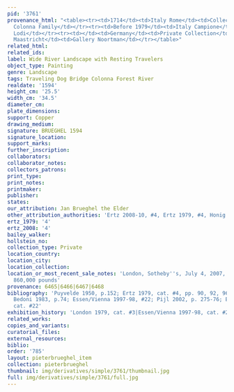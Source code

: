 ```yaml
---
pid: '3761'
provenance_html: "<table><tr><td>1714</td><td>Italy Rome</td><td>Collection of the
  Colonna Family</td></tr><tr><td>Before 1979</td><td>Italy Campione</td><td>Silvano
  Lodi</td></tr><tr><td></td><td>Germany</td><td>Private Collection</td></tr><tr><td>2002</td><td>Netherlands
  Maastricht</td><td>Gallery Noortman</td></tr></table>"
related_html: 
related_ids: 
label: Wide River Landscape with Resting Travelers
object_type: Painting
genre: Landscape
tags: Traveling Dog Bridge Colonna Forest River
realdate: '1594'
height_cm: '25.5'
width_cm: '34.5'
diameter_cm: 
plate_dimensions: 
support: Copper
drawing_medium: 
signature: BRUEGHEL 1594
signature_location: 
support_marks: 
further_inscription: 
collaborators: 
collaborator_notes: 
collectors_patrons: 
print_type: 
print_notes: 
printmaker: 
publisher: 
states: 
our_attribution: Jan Brueghel the Elder
other_attribution_authorities: 'Ertz 2008-10, #4, Ertz 1979, #4, Honig database'
ertz_1979: '4'
ertz_2008: '4'
bailey_walker: 
hollstein_no: 
collection_type: Private
location_country: 
location_city: 
location_collection: 
location_or_most_recent_sale_notes: 'London, Sotheby''s, July 4, 2007, lot #21 for
  860,000 pounds'
provenance: 6465|6466|6467|6468
bibliography: 'Puyvelde 1950, p.152; Ertz 1979, cat. #4, pp. 90, 92, 96, 104, 192;
  Bedoni 1983, p.74; Essen/Vienna 1997-98, #22; Pijl 2002, p. 275-76; Ertz 2008-10,
  cat. #22'
exhibition_history: 'London 1979, cat. #3|Essen/Vienna 1997-98, cat. #22'
related_works: 
copies_and_variants: 
curatorial_files: 
external_resources: 
biblio: 
order: '785'
layout: pieterbrueghel_item
collection: pieterbrueghel
thumbnail: img/derivatives/simple/3761/thumbnail.jpg
full: img/derivatives/simple/3761/full.jpg
---
```

